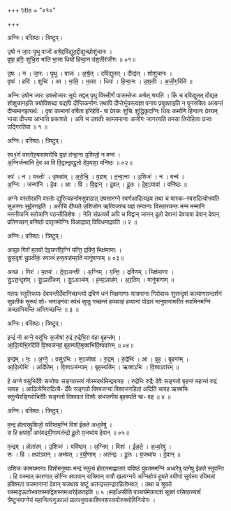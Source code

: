 +++
title = "०१०"

+++


अग्निः। वसिष्ठः। त्रिष्टुप्।

उ॒षो न जा॒रः पृ॒थु पाजो॑ अश्रे॒द्दवि॑द्युत॒द्दीद्य॒च्छोशु॑चानः ।  
वृषा॒ हरिः॒ शुचि॒रा भा॑ति भा॒सा धियो॑ हिन्वा॒न उ॑श॒तीर॑जीगः ॥ ०१॥

उ॒षः । न । जा॒रः । पृ॒थु । पाजः॑ । अ॒श्रे॒त् । दवि॑द्युतत् । दीद्य॑त् । शोशु॑चानः ।  
वृषा॑ । हरिः॑ । शुचिः॑ । आ । भा॒ति॒ । भा॒सा । धियः॑ । हि॒न्वा॒नः । उ॒श॒तीः । अ॒जी॒ग॒रिति॑ ॥

अग्निः उषोन जारः उषसोजारः सूर्यः तद्वत् पृथु विस्तीर्णं पाजस्तेजः अश्रेत् श्रयति । किं च दविद्युतत् दीद्यत शोशुचानइति त्रयोपिशब्दा यद्यपि दीप्तिकर्माणः तथापि दीप्तेर्भूयस्त्वज्ञा पनाय प्रयुक्ताइति न पुनरुक्तिः अत्यन्तं दीप्यमानइत्यर्थः । वृषा कामानां वर्षिता इरिर्हवि- षा प्रेरकः शुचिः शुद्धिकृदग्निः धियः कर्माणि हिन्वानः प्रेरयन् भासा दीप्त्या आभाति प्रकाशते । अपि च उशतीः कामयमानाः अजीगः जागरयति तमसा तिरोहिताः प्रजाः उद्गिरतिवा ॥ १ ॥

अग्निः। वसिष्ठः। त्रिष्टुप्।

स्व१॒॑र्ण वस्तो॑रु॒षसा॑मरोचि य॒ज्ञं त॑न्वा॒ना उ॒शिजो॒ न मन्म॑ ।  
अ॒ग्निर्जन्मा॑नि दे॒व आ वि वि॒द्वान्द्र॒वद्दू॒तो दे॑व॒यावा॒ वनि॑ष्ठः ॥ ०२॥

स्वः॑ । न । वस्तोः॑ । उ॒षसा॑म् । अ॒रो॒चि॒ । य॒ज्ञम् । त॒न्वा॒नाः । उ॒शिजः॑ । न । मन्म॑ ।  
अ॒ग्निः । जन्मा॑नि । दे॒वः । आ । वि । वि॒द्वान् । द्र॒वत् । दू॒तः । दे॒व॒ऽयावा॑ । वनि॑ष्ठः ॥

अग्नेः वस्तोरहनि वस्तोः द्युरित्यहर्नामसुपाठात् उषसामग्ने स्वर्णआदित्यइव तथा च यास्कः-स्वरादित्योभवति सुअरणः सुईरणइति । अरोचि दीप्यते उशिजोन ऋत्विजश्च यज्ञं तन्वानाः विस्तारयन्तः मन्म मन्मानि मननीयानि स्तोत्राणि पठन्तीतिशेषः । नेति संप्रत्यर्थे अपि च विद्वान् जानन् दूतो देवानां देवयावा देवान् देवान् प्रतिगच्छन् वनिष्ठो दातृतमोग्निः विआद्रवत् विविधमाद्रवति ॥ २ ॥

अग्निः। वसिष्ठः। त्रिष्टुप्।

अच्छा॒ गिरो॑ म॒तयो॑ देव॒यन्ती॑र॒ग्निं य॑न्ति॒ द्रवि॑णं॒ भिक्ष॑माणाः ।  
सु॒सं॒दृशं॑ सु॒प्रती॑कं॒ स्वञ्चं॑ हव्य॒वाह॑मर॒तिं मानु॑षाणाम् ॥ ०३॥

अच्छ॑ । गिरः॑ । म॒तयः॑ । दे॒व॒ऽयन्तीः॑ । अ॒ग्निम् । य॒न्ति॒ । द्रवि॑णम् । भिक्ष॑माणाः ।  
सु॒ऽस॒न्दृश॑म् । सु॒ऽप्रती॑कम् । सु॒ऽअञ्च॑म् । ह॒व्य॒ऽवाह॑म् । अ॒र॒तिम् । मानु॑षाणाम् ॥

मतयः स्तुतिरूपाः देवयन्तीर्देवानिच्छन्त्यो द्रविणं धनं भिक्षमाणाः यात्रमानाः गिरोवाचः सुसन्दृशं कल्याणसन्दर्शनं सुप्रतीकं सुरूपं शो- भनाङ्गंवा स्वंचं सुष्ठु गच्छन्तं हव्यवाहं हव्यानां वोढारं मानुषाणामरीतं स्वामिनमग्निं अच्छाभियन्ति अभिगच्छन्ति ॥ ३ ॥

अग्निः। वसिष्ठः। त्रिष्टुप्।

इन्द्रं॑ नो अग्ने॒ वसु॑भिः स॒जोषा॑ रु॒द्रं रु॒द्रेभि॒रा व॑हा बृ॒हन्त॑म् ।  
आ॒दि॒त्येभि॒रदि॑तिं वि॒श्वज॑न्यां॒ बृह॒स्पति॒मृक्व॑भिर्वि॒श्ववा॑रम् ॥ ०४॥

इन्द्र॑म् । नः॒ । अ॒ग्ने॒ । वसु॑ऽभिः । स॒ऽजोषाः॑ । रु॒द्रम् । रु॒द्रेभिः॑ । आ । व॒ह॒ । बृ॒हन्त॑म् ।  
आ॒दि॒त्येभिः॑ । अदि॑तिम् । वि॒श्वऽज॑न्याम् । बृह॒स्पति॑म् । ऋक्व॑ऽभिः । वि॒श्वऽवा॑रम् ॥

हे अग्ने वसुभिर्देवैः सजोषाः सङ्गतस्त्वं नोस्मदर्थमिन्द्रमावह । रुद्रेभिः रुद्रैः देवैः सङ्गतो बृहन्तं महान्तं रुद्रं चावह । आदित्येभिरादित्यै- र्देवैः सङ्गतो विश्वजन्यां विश्वजनहितां अदितिं चावह ऋक्वभिः स्तुत्यैरङ्गिरोभिर्देवैः सङ्गतो विश्ववारं विश्वैः संभजनीयं बृहस्पतिं चा- वह ॥ ४ ॥

अग्निः। वसिष्ठः। त्रिष्टुप्।

म॒न्द्रं होता॑रमु॒शिजो॒ यवि॑ष्ठम॒ग्निं विश॑ ईळते अध्व॒रेषु॑ ।  
स हि क्षपा॑वाँ॒ अभ॑वद्रयी॒णामत॑न्द्रो दू॒तो य॒जथा॑य दे॒वान् ॥ ०५॥

म॒न्द्रम् । होता॑रम् । उ॒शिजः॑ । यवि॑ष्ठम् । अ॒ग्निम् । विशः॑ । ई॒ळ॒ते॒ । अ॒ध्व॒रेषु॑ ।  
सः । हि । क्षपा॑ऽवान् । अभ॑वत् । र॒यी॒णाम् । अत॑न्द्रः । दू॒तः । य॒जथा॑य । दे॒वान् ॥

उशिजः कामयमानाः विशोमनुष्याः मन्द्रं स्तुत्यं होतारमाह्वातारं यविष्ठं युवतममग्निं अध्वरेषु यागेषु ईळते स्तुवन्ति । हि यस्मात् कारणात् सोग्निः क्षपावान् रात्रिमान् रात्रौ खल्वग्नये अग्निहोत्रं हूयते रयीणां सूर्यस्य रयिमतां हविष्मतां यजमानानां देवान् यजथाय यष्टुं अतन्द्रस्तन्द्रारहितोभवत् । तथा च श्रूयते यस्मादृऊतोभवत्तस्माद्विशस्तमध्वरेईळतइति ॥ ५ ॥महाँअसीति पञ्चर्चमेकादशं सूक्तं वसिष्ठस्यार्षं त्रैष्टुभमाग्नेयं महानित्यनुक्रान्न्तं प्रातरनुवाकाश्विनशस्त्रयोरुक्तोविनियोगः ।